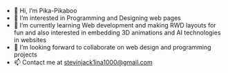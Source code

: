 - 👋 Hi, I’m Pika-Pikaboo
- 👀 I’m interested in Programming and Designing web pages
- 🌱 I’m currently learning Web development and making RWD layouts for fun and also interested in embedding 3D animations and AI technologies in websites
- 💞️ I’m looking forward to collaborate on web design and programming projects
- 📫 Contact me at stevinjack1ina1000@gmail.com

<!---
Pika-Pikaboo/Pika-Pikaboo is a ✨ special ✨ repository because its `README.md` (this file) appears on your GitHub profile.
You can click the Preview link to take a look at your changes.
--->
